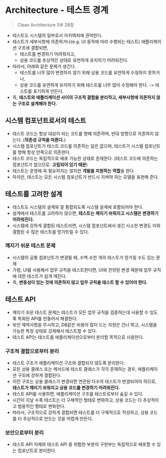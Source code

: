 # Architecture - 테스트 경계

> Clean Architecture 5부 28장

- 테스트도 시스템의 일부로서 아키텍처에 관여한다.
- 테스트가 세부사항에 의존하거나(e.g. UI 동작에 따라 수행되는 테스트) 애플리케이션 구조에 결합되면,
    - 테스트를 변경하기 어려워지고,
    - 상용 코드를 추상적인 상태로 유연하게 유지하기 어려워진다.
- 따라서, 아래와 같은 문제가 생긴다.
    - 테스트를 너무 많이 변경하지 않기 위해 상용 코드를 유연하게 수정하지 못하거나,
    - 상용 코드를 유연하게 유지하기 위해 테스트를 너무 많이 수정해야 한다. -> 테스트를 포기하게 만든다.
- 즉, **테스트와 애플리케이션 사이의 구조적 결합을 분리하고, 세부사항에 의존하지 않는 구조로 설계해야 한다.**

## 시스템 컴포넌트로서의 테스트

- 테스트 코드는 항상 대상이 되는 코드를 향해 의존하며, 반대 방향으로 의존하지 않는다. (**의존성 규칙을 따른다.**)
- 시스템 컴포넌트가 테스트 코드를 의존하는 일은 없으며, 테스트가 시스템 컴포넌트를 향해 항상 안쪽으로 의존한다.
- 테스트 코드는 독립적으로 배포 가능한 상태로 존재한다. (테스트 코드에 의존하는 컴포넌트가 없으므로. **고립되어 있기 때문**)
- 테스트는 운영에 꼭 필요하지는 않지만 **개발을 지원하는 역할**을 한다.
- 하지만, 테스트는 모든 시스템 컴포넌트가 반드시 지켜야 하는 모델을 표현해 준다.

## 테스트를 고려한 설계

- 테스트도 시스템의 설계와 잘 통합되도록 시스템 설계에 포함되어야 한다.
- 설계에서 테스트를 고려하지 않으면, **테스트는 깨지기 쉬워지고 시스템은 변경하기 어려워진다.**
- 시스템에 강하게 결합된 테스트라면, 시스템 컴포넌트에서 생긴 사소한 변경도 이와 결합된 수 많은 테스트를 망가뜨릴 수 있다.

### 꺠지기 쉬운 테스트 문제

- 시스템의 공통 컴포넌트가 변경될 때, 수백 수천 개의 테스트가 망가질 수도 있는 문제
- 가령, UI를 사용해서 업무 규칙을 테스트한다면, UI와 관련된 변경 때문에 업무 규칙에 대한 테스트가 쉽게 깨진다.
- 즉, **변동성이 있는 것에 의존하지 않고 업무 규칙을 테스트 할 수 있어야 한다.**

## 테스트 API

- 깨지기 쉬운 테스트 문제는 테스트가 모든 업무 규칙을 검증하는데 사용할 수 있도록 특화된 API를 만들어서 해결한다.
- 보안 제약사항을 무시하고, DB같은 비용이 많이 드는 자원은 건너 뛰고, 시스템을 가능한 특정 상태로 강제해서 테스트할 수 있다.
- 테스트 API는 테스트를 애플리케이션으로부터 분리할 목적으로 사용한다.

### 구조적 결합으로부터 분리

- 테스트 구조가 애플리케이션 구조와 결합되지 않도록 분리한다.
- 모든 상용 클래스 또는 메서드에 테스트 클래스가 각각 존재하는 경우, 애플리케이션 구조에 강하게 결합된다.
- 이런 구조는 상용 클래스가 변경되면 연관된 다수의 테스트가 변경되어야 하므로, **테스트가 깨지기 쉬워지고 상용 코드를 변경하기 어려워진다.**
- 테스트 API를 사용하면, 애플리케이션 구조를 테스트로부터 숨길 수 있다.
- 시간이 지날 수록 테스트는 더 구체적인 형태로 변화하고, 상용 코드는 더 추상적이고 범용적인 형태로 변화한다.
- 따라서, 구조적으로 강하게 결합되면 테스트를 더 구체적으로 작성하고, 상용 코드를 더 추상적으로 만드는 것을 어렵게 만든다.

### 보안으로부터 분리

- 테스트 API 자체와 테스트 API 중 위험한 부분의 구현부는 독립적으로 배포할 수 있는 컴포넌트로 분리한다.